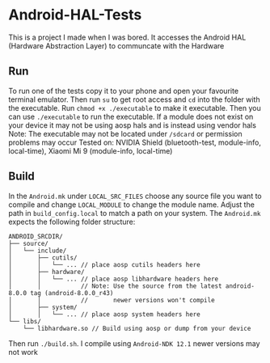 # Android-HAL-Tests
This is a project I made when I was bored. It accesses the Android HAL (Hardware Abstraction Layer) to communcate with the Hardware

## Run
To run one of the tests copy it to your phone and open your favourite terminal emulator. 
Then run `su` to get root access and `cd` into the folder with the executable. 
Run `chmod +x ./executable` to make it executable. Then you can use `./executable` to run the executable.
If a module does not exist on your device it may not be using aosp hals and is instead using vendor hals
Note: The executable may not be located under `/sdcard` or permission problems may occur
Tested on: NVIDIA Shield (bluetooth-test, module-info, local-time), Xiaomi Mi 9 (module-info, local-time)

## Build
In the `Android.mk` under `LOCAL_SRC_FILES` choose any source file you want to compile and change `LOCAL_MODULE` to change the module name.
Adjust the path in `build_config.local` to match a path on your system.
The `Android.mk` expects the following folder structure:
```
ANDROID_SRCDIR/
├── source/
│   └── include/
│       ├── cutils/
│       │   └── ... // place aosp cutils headers here
│       ├── hardware/
│       │   └── ... // place aosp libhardware headers here
│       │           // Note: Use the source from the latest android-8.0.0 tag (android-8.0.0_r43)
│       │           //       newer versions won't compile
│       ├── system/
│       │   └── ... // place aosp system headers here
└── libs/
    └── libhardware.so // Build using aosp or dump from your device
```
Then run `./build.sh`.
I compile using `Android-NDK 12.1` newer versions may not work
